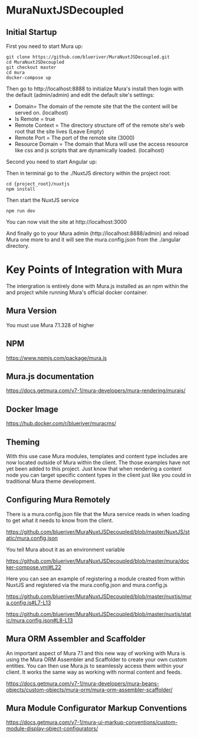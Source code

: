 # MuraNuxtJSDecoupled

## Initial Startup

First you need to start Mura up:
```
git clone https://github.com/blueriver/MuraNuxtJSDecoupled.git
cd MuraNuxtJSDecoupled
git checkout master
cd mura
docker-compose up
```

Then go to http://localhost:8888 to initialize Mura's install then login with the default (admin/admin) and edit the default site's settings:
* Domain= The domain of the remote site that the the content will be served on. (localhost)
* Is Remote = true
* Remote Context = The directory structure off of the remote site's web root that the site lives (Leave Empty)
* Remote Port = The port of the remote site (3000)
* Resource Domain = The domain that Mura will use the access resource like css and js scripts that are dynamically loaded. (localhost)

Second you need to start Angular up:


Then in terminal go to the ./NuxtJS directory within the project root:
```
cd {project_root}/nuxtjs
npm install
```


Then start the NuxtJS service

```
npm run dev
```

You can now visit the site at http://localhost:3000

And finally go to your Mura admin (http://localhost:8888/admin) and reload Mura one more to and it will see the mura.config.json from the ./angular directory.

# Key Points of Integration with Mura

The intergration is entirely done with Mura.js installed as an npm within the and project while running Mura's official docker container.

## Mura Version

You must use Mura 7.1.328 of higher

## NPM
https://www.npmjs.com/package/mura.js

## Mura.js documentation

https://docs.getmura.com/v7-1/mura-developers/mura-rendering/murajs/

## Docker Image

https://hub.docker.com/r/blueriver/muracms/

## Theming

With this use case Mura modules, templates and content type includes are now located outside of Mura within the client.  The those examples have not yet been added to this project. Just know that when rendering a content node you can target specific content types in the client just like you could in traditional Mura theme development.

## Configuring Mura Remotely

There is a mura.config.json file that the Mura service reads in when loading to get what it needs to know from the client.

https://github.com/blueriver/MuraNuxtJSDecoupled/blob/master/NuxtJS/static/mura.config.json

You tell Mura about it as an environment variable

https://github.com/blueriver/MuraNuxtJSDecoupled/blob/master/mura/docker-compose.yml#L22

Here you can see an example of registering a module created from within NuxtJS and registered via the mura.config.json and mura.config.js

https://github.com/blueriver/MuraNuxtJSDecoupled/blob/master/nuxtjs/mura.config.js#L7-L13

https://github.com/blueriver/MuraNuxtJSDecoupled/blob/master/nuxtjs/static/mura.config.json#L8-L13

## Mura ORM Assembler and Scaffolder

An important aspect of Mura 7.1 and this new way of working with Mura is using the Mura ORM Assembler and Scaffolder to create your own custom entities.  You can then use Mura.js to seamlessly access them within your client.  It works the same way as working with normal content and feeds.

https://docs.getmura.com/v7-1/mura-developers/mura-beans-objects/custom-objects/mura-orm/mura-orm-assembler-scaffolder/

## Mura Module Configurator Markup Conventions

https://docs.getmura.com/v7-1/mura-ui-markup-conventions/custom-module-display-object-configurators/
